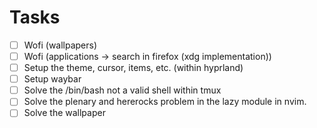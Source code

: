 # Tasks

- [ ] Wofi (wallpapers)
- [ ] Wofi (applications -> search in firefox (xdg implementation))
- [ ] Setup the theme, cursor, items, etc. (within hyprland)
- [ ] Setup waybar
- [ ] Solve the /bin/bash not a valid shell within tmux
- [ ] Solve the plenary and hererocks problem in the lazy module in nvim.
- [ ] Solve the wallpaper
